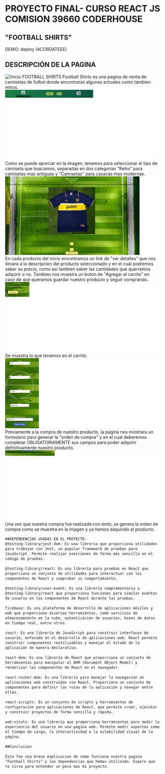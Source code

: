 # PROYECTO FINAL- CURSO REACT JS COMISION 39660 CODERHOUSE
## "FOOTBALL SHIRTS"
DEMO: deploy (ACORDATEEE)

## DESCRIPCIÓN DE LA PAGINA
 ![Inicio FOOTBALL SHIRTS](./public/Images/Markdown/InicioFS.png)
 Football Shirts es una pagina de venta de camisetas de futbol donde encontraras algunas actuales como tambien retros.
 ![Categorias FOOTBALL SHIRTS](./public/Images/Markdown/HeaderFS.png)
  Como se puede apreciar en la imagen, tenemos para seleccionar el tipo de camiseta que buscamos, separadas en dos categorias "Retro" para camisetas mas antiguas y "Camisetas" para casacas mas modernas.
  ![Descripcion FOOTBALL SHIRTS](./public/Images/Markdown/DescripcionProductosFS.png)
  En cada producto del inicio encontramos un link de "ver detalles" que nos llevara a la descripcion del producto seleccionado y en el cual podremos saber su precio, como asi tambien saber las cantidades que querramos adquirir o no. Tambien nos muestra un boton de "Agregar al carrito" en caso de que queramos guardar nuestro producto y seguir comprando.
 ![Informacion FOOTBALL SHIRTS](./public/Images/Markdown/DescripcionCompraProducto.png)
  Se muestra lo que tenemos en el carrito.
![Formulario FOOTBALL SHIRTS](./public/Images/Markdown/FormularioPreCompraFS.png)
   Previamente a la compra de nuestro producto, la pagina nos mostrara un formulario para generar la "orden de compra" y en el cual deberemos completar OBLIGATORIAMENTE sus campos para poder adquirir definitivamente nuestro producto.
![Informacion FOOTBALL SHIRTS](./public/Images/Markdown/OrdenGeneradaFS.png)
    Una vez que nuestra compra fue realizada con éxito, se genera la orden de compra como se muestra en la imagen y ya hemos adquirido el producto.
    
    ##DEPENDENCIAS USADAS EN EL PROYECTO.
    @testing-library/jest-dom: Es una librería que proporciona utilidades para trabajar con Jest, un popular framework de pruebas para JavaScript. Permite realizar aserciones de forma más sencilla en el código de pruebas.

    @testing-library/react: Es una librería para pruebas en React que proporciona un conjunto de utilidades para interactuar con los componentes de React y comprobar su comportamiento.

    @testing-library/user-event: Es una librería complementaria a @testing-library/react que proporciona funciones para simular eventos de usuario en los componentes de React durante las pruebas.

    firebase: Es una plataforma de desarrollo de aplicaciones móviles y web que proporciona diversas herramientas, como servicios de almacenamiento en la nube, autenticación de usuarios, bases de datos en tiempo real, entre otros.

    react: Es una librería de JavaScript para construir interfaces de usuario, enfocada en el desarrollo de aplicaciones web. React permite construir componentes reutilizables y manejar el estado de la aplicación de manera declarativa.

    react-dom: Es una librería de React que proporciona un conjunto de herramientas para manipular el DOM (Document Object Model) y renderizar los componentes de React en el navegador.

    react-router-dom: Es una librería para manejar la navegación en aplicaciones web construidas con React. Proporciona un conjunto de componentes para definir las rutas de la aplicación y navegar entre ellas.

    react-scripts: Es un conjunto de scripts y herramientas de configuración para aplicaciones de React, que permite crear, ejecutar y construir proyectos de forma sencilla y rápida.

    web-vitals: Es una librería que proporciona herramientas para medir la experiencia del usuario en una página web. Permite medir aspectos como el tiempo de carga, la interactividad o la estabilidad visual de la página.
    
    ##Conclusion
    
    Esta fue una breve explicacion de como funciona nuestra pagina "Football Shirts" y las dependencias que hemos utilizado. Espero que te sirva para entender un poco mas mi proyecto.
    
  
  
  
 